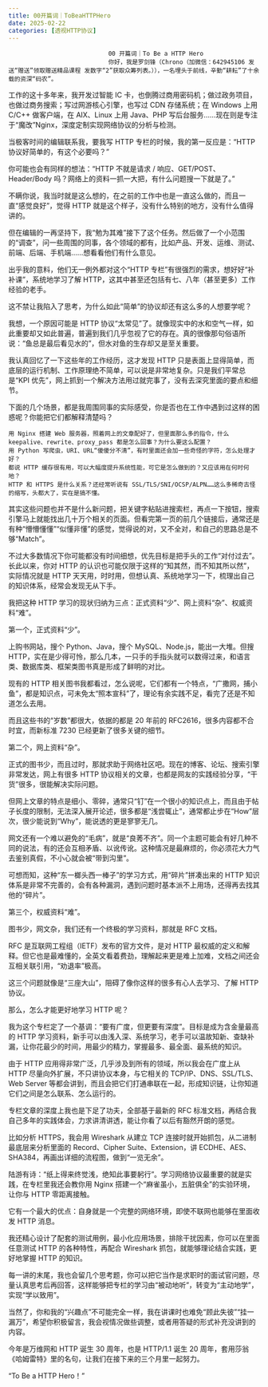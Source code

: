 ```yaml
---
title: 00开篇词｜ToBeaHTTPHero
date: 2025-02-22
categories: [透视HTTP协议]
---
```

```text
                            00 开篇词｜To Be a HTTP Hero
                            你好，我是罗剑锋（Chrono（加微信：642945106 发送“赠送”领取赠送精品课程 发数字“2”获取众筹列表。）），一名埋头于前线，辛勤“耕耘”了十余载的资深“码农”。
```

工作的这十多年来，我开发过智能 IC 卡，也倒腾过商用密码机；做过政务项目，也做过商务搜索；写过网游核心引擎，也写过 CDN 存储系统；在 Windows 上用 C/C++ 做客户端，在 AIX、Linux 上用 Java、PHP 写后台服务……现在则是专注于“魔改”Nginx，深度定制实现网络协议的分析与检测。

当极客时间的编辑联系我，要我写 HTTP 专栏的时候，我的第一反应是：“HTTP 协议好简单的，有这个必要吗？”

你可能也会有同样的想法：“HTTP 不就是请求 / 响应、GET/POST、Header/Body 吗？网络上的资料一抓一大把，有什么问题搜一下就是了。”

不瞒你说，我当时就是这么想的，在之前的工作中也是一直这么做的，而且一直“感觉良好”，觉得 HTTP 就是这个样子，没有什么特别的地方，没有什么值得讲的。

但在编辑的一再坚持下，我“勉为其难”接下了这个任务。然后做了一个小范围的“调查”，问一些周围的同事，各个领域的都有，比如产品、开发、运维、测试、前端、后端、手机端……想看看他们有什么意见。

出乎我的意料，他们无一例外都对这个“HTTP 专栏”有很强烈的需求，想好好“补补课”，系统地学习了解 HTTP，这其中甚至还包括有七、八年（甚至更多）工作经验的老手。

这不禁让我陷入了思考，为什么如此“简单”的协议却还有这么多的人想要学呢？

我想，一个原因可能是 HTTP 协议“太常见”了。就像现实中的水和空气一样，如此重要却又如此普遍，普遍到我们几乎忽视了它的存在。真的很像那句俗语所说：“鱼总是最后看见水的”，但水对鱼的生存却又是至关重要。

我认真回忆了一下这些年的工作经历，这才发现 HTTP 只是表面上显得简单，而底层的运行机制、工作原理绝不简单，可以说是非常地复杂。只是我们平常总是“KPI 优先”，网上抓到一个解决方法用过就完事了，没有去深究里面的要点和细节。

下面的几个场景，都是我周围同事的实际感受，你是否也在工作中遇到过这样的困惑呢？你能把它们都解释清楚吗？


```text
用 Nginx 搭建 Web 服务器，照着网上的文章配好了，但里面那么多的指令，什么 keepalive、rewrite、proxy_pass 都是怎么回事？为什么要这么配置？
用 Python 写爬虫，URI、URL“傻傻分不清”，有时里面还会加一些奇怪的字符，怎么处理才好？
都说 HTTP 缓存很有用，可以大幅度提升系统性能，可它是怎么做到的？又应该用在何时何地？
HTTP 和 HTTPS 是什么关系？还经常听说有 SSL/TLS/SNI/OCSP/ALPN……这么多稀奇古怪的缩写，头都大了，实在是搞不懂。
```


其实这些问题也并不是什么新问题，把关键字粘贴进搜索栏，再点一下按钮，搜索引擎马上就能找出几十万个相关的页面。但看完第一页的前几个链接后，通常还是有种“懵懵懂懂”“似懂非懂”的感觉，觉得说的对，又不全对，和自己的思路总是不够“Match”。

不过大多数情况下你可能都没有时间细想，优先目标是把手头的工作“对付过去”。长此以来，你对 HTTP 的认识也可能仅限于这样的“知其然，而不知其所以然”，实际情况就是 HTTP 天天用，时时用，但想认真、系统地学习一下，梳理出自己的知识体系，经常会发现无从下手。

我把这种 HTTP 学习的现状归纳为三点：正式资料“少”、网上资料“杂”、权威资料“难”。

第一个，正式资料“少”。

上购书网站，搜个 Python、Java，搜个 MySQL、Node.js，能出一大堆。但搜 HTTP，实在是少得可怜，那么几本，一只手的手指头就可以数得过来，和语言类、数据库类、框架类图书真是形成了鲜明的对比。

现有的 HTTP 相关图书我都看过，怎么说呢，它们都有一个特点，“广撒网，捕小鱼”，都是知识点，可未免太“照本宣科”了，理论有余实践不足，看完了还是不知道怎么去用。

而且这些书的“岁数”都很大，依据的都是 20 年前的 RFC2616，很多内容都不合时宜，而新标准 7230 已经更新了很多关键的细节。

第二个，网上资料“杂”。

正式的图书少，而且过时，那就求助于网络社区吧。现在的博客、论坛、搜索引擎非常发达，网上有很多 HTTP 协议相关的文章，也都是网友的实践经验分享，“干货”很多，很能解决实际问题。

但网上文章的特点是细小、零碎，通常只“钉”在一个很小的知识点上，而且由于帖子长度的限制，无法深入展开论述，很多都是“浅尝辄止”，通常都止步在“How”层次，很少能说到“Why”，能说透的更是寥寥无几。

网文还有一个难以避免的“毛病”，就是“良莠不齐”。同一个主题可能会有好几种不同的说法，有的还会互相矛盾、以讹传讹。这种情况是最麻烦的，你必须花大力气去鉴别真假，不小心就会被“带到沟里”。

可想而知，这种“东一榔头西一棒子”的学习方式，用“碎片”拼凑出来的 HTTP 知识体系是非常不完善的，会有各种漏洞，遇到问题时基本派不上用场，还得再去找其他的“碎片”。

第三个，权威资料“难”。

图书少，网文杂，我们还有一个终极的学习资料，那就是 RFC 文档。

RFC 是互联网工程组（IETF）发布的官方文件，是对 HTTP 最权威的定义和解释。但它也是最难懂的，全英文看着费劲，理解起来更是难上加难，文档之间还会互相关联引用，“劝退率”极高。

这三个问题就像是“三座大山”，阻碍了像你这样的很多有心人去学习、了解 HTTP 协议。

那么，怎么才能更好地学习 HTTP 呢？

我为这个专栏定了一个基调：“要有广度，但更要有深度”。目标是成为含金量最高的 HTTP 学习资料，新手可以由浅入深、系统学习，老手可以温故知新、查缺补漏，让你花最少的时间，用最少的精力，掌握最多、最全面、最系统的知识。

由于 HTTP 应用得非常广泛，几乎涉及到所有的领域，所以我会在广度上从 HTTP 尽量向外扩展，不只讲协议本身，与它相关的 TCP/IP、DNS、SSL/TLS、Web Server 等都会讲到，而且会把它们打通串联在一起，形成知识链，让你知道它们之间是怎么联系、怎么运行的。

专栏文章的深度上我也是下足了功夫，全部基于最新的 RFC 标准文档，再结合我自己多年的实践体会，力求讲清讲透，能让你看了以后有豁然开朗的感觉。

比如分析 HTTPS，我会用 Wireshark 从建立 TCP 连接时就开始抓包，从二进制最底层来分析里面的 Record、Cipher Suite、Extension，讲 ECDHE、AES、SHA384，再画出详细的流程图，做到“一览无余”。

陆游有诗：“纸上得来终觉浅，绝知此事要躬行”。学习网络协议最重要的就是实践，在专栏里我还会教你用 Nginx 搭建一个“麻雀虽小，五脏俱全”的实验环境，让你与 HTTP 零距离接触。

它有一个最大的优点：自身就是一个完整的网络环境，即使不联网也能够在里面收发 HTTP 消息。

我还精心设计了配套的测试用例，最小化应用场景，排除干扰因素，你可以在里面任意测试 HTTP 的各种特性，再配合 Wireshark 抓包，就能够理论结合实践，更好地掌握 HTTP 的知识。

每一讲的末尾，我也会留几个思考题，你可以把它当作是求职时的面试官问题，尽量认真思考后再回答，这样能够把专栏的学习由“被动地听”，转变为“主动地学”，实现“学以致用”。

当然了，你和我的“兴趣点”不可能完全一样，我在讲课时也难免“顾此失彼”“挂一漏万”，希望你积极留言，我会视情况做些调整，或者用答疑的形式补充没讲到的内容。

今年是万维网和 HTTP 诞生 30 周年，也是 HTTP/1.1 诞生 20 周年，套用莎翁《哈姆雷特》里的名句，让我们在接下来的三个月里一起努力。

“To Be a HTTP Hero！”

                        
                        
                            